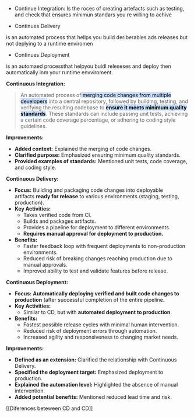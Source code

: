 - Continue Integration: 
Is the roces of creating artefacts such as testing, and check that ensures minimun standars you re willing to achive

- Continues Delivery

is an automated process that hellps you build deriberables ads releases but not deplying to a runtime enviromen

- Continues Deployment

is an automaed processthat helpyou buidl releseses and deploy then automatically inm your runtime envviroment.



**Continuous Integration:**

> An automated process of<mark style="background: #ADCCFFA6;"> merging code changes from multiple developers</mark> into a central repository, followed by building, testing, and verifying the resulting codebase to **<mark style="background: #ADCCFFA6;">ensure it meets minimum quality standards</mark>**. These standards can include passing unit tests, achieving a certain code coverage percentage, or adhering to coding style guidelines.

**Improvements:**

- **Added context:** Explained the merging of code changes.
- **Clarified purpose:** Emphasized ensuring minimum quality standards.
- **Provided examples of standards:** Mentioned unit tests, code coverage, and coding style.

**Continuous Delivery:**
- **Focus:** Building and packaging code changes into deployable artifacts **ready for release** to various environments (staging, testing, production).
- **Key Activities:**
    - Takes verified code from CI.
    - Builds and packages artifacts.
    - Provides a pipeline for deployment to different environments.
    - **Requires manual approval for deployment to production.**
- **Benefits:**
    - Faster feedback loop with frequent deployments to non-production environments.
    - Reduced risk of breaking changes reaching production due to manual approvals.
    - Improved ability to test and validate features before release.

 

**Continuous Deployment:**

- **Focus:** **Automatically deploying verified and built code changes to production** (after successful completion of the entire pipeline.
- **Key Activities:**
    - Similar to CD, but with **automated deployment to production**.
- **Benefits:**
    - Fastest possible release cycles with minimal human intervention.
    - Reduced risk of deployment errors through automation.
    - Increased agility and responsiveness to changing market needs.


**Improvements:**

- **Defined as an extension:** Clarified the relationship with Continuous Delivery.
- **Specified the deployment target:** Emphasized deployment to production.
- **Explained the automation level:** Highlighted the absence of manual intervention.
- **Added potential benefits:** Mentioned reduced lead time and risk.



[[Diferences beteween CD and CD]]
